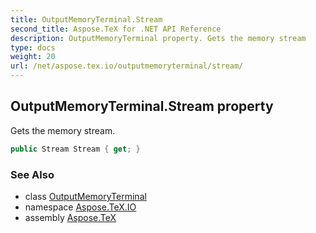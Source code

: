 ```yaml
---
title: OutputMemoryTerminal.Stream
second_title: Aspose.TeX for .NET API Reference
description: OutputMemoryTerminal property. Gets the memory stream
type: docs
weight: 20
url: /net/aspose.tex.io/outputmemoryterminal/stream/
---
```

## OutputMemoryTerminal.Stream property

Gets the memory stream.

```csharp
public Stream Stream { get; }
```

### See Also

* class [OutputMemoryTerminal](../)
* namespace [Aspose.TeX.IO](../../outputmemoryterminal/)
* assembly [Aspose.TeX](../../../)


